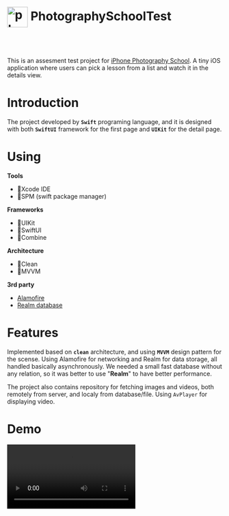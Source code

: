 
# <img src="https://ipsmedia.notion.site/image/https%3A%2F%2Fs3-us-west-2.amazonaws.com%2Fsecure.notion-static.com%2Fd272fe5c-c3f5-4b39-89a7-fd3f3a57f3d9%2FIPS_LOGO-04_1.png?table=block&id=36ec3cda-5f95-461e-a788-97fed1b2d080&spaceId=18c2b86f-5f00-4ff1-baf7-6be563e77c7d&width=250&userId=&cache=v2" alt="photography icon" width="48" height="48" style="vertical-align:middle;margin:50px 0px"> PhotographySchoolTest
This is an assesment test project for [iPhone Photography School](https://iphonephotographyschool.com/). A tiny iOS application where users can pick a lesson from a list and watch it in the details view. 

# Introduction
The project developed by **`Swift`** programing language, and it is designed with both **`SwiftUI`** framework for the first page and **`UIKit`** for the detail page.

# Using
**Tools**
- 🔨Xcode IDE
- 🔨SPM (swift package manager) 

**Frameworks**
- 🔨UIKit
- 🔨SwiftUI
- 🔨Combine

**Architecture**
- 🔨Clean
- 🔨MVVM 

**3rd party**
- [Alamofire](https://github.com/Alamofire/Alamofire)
- [Realm database](https://github.com/realm/realm-swift)

# Features
Implemented based on **`clean`** architecture, and using **`MVVM`** design pattern for the scense. Using Alamofire for networking and Realm for data storage, all handled basically asynchronously. 
We needed a small fast database without any relation, so it was better to use "**Realm**" to have better performance.

The project also contains repository for fetching images and videos, both remotely from server, and localy from database/file.
Using `AvPlayer` for displaying video.

# Demo

 <video src="https://user-images.githubusercontent.com/19648240/230814528-82a8fa94-062d-41fb-80d2-3b1b3bcec31c.mov" style="horizontal-align:middle" autoplay loop>

